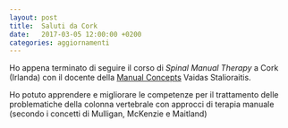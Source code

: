 ```yaml
---
layout: post
title:  Saluti da Cork
date:   2017-03-05 12:00:00 +0200
categories: aggiornamenti
---
```


Ho appena terminato di seguire il corso di _Spinal Manual Therapy_ a Cork (Irlanda) con il docente della [Manual Concepts](http://www.manualconcepts.com/) Vaidas Stalioraitis.

 Ho potuto apprendere e migliorare le competenze per il trattamento delle problematiche della colonna vertebrale con approcci di terapia manuale (secondo i concetti di Mulligan, McKenzie e Maitland)
